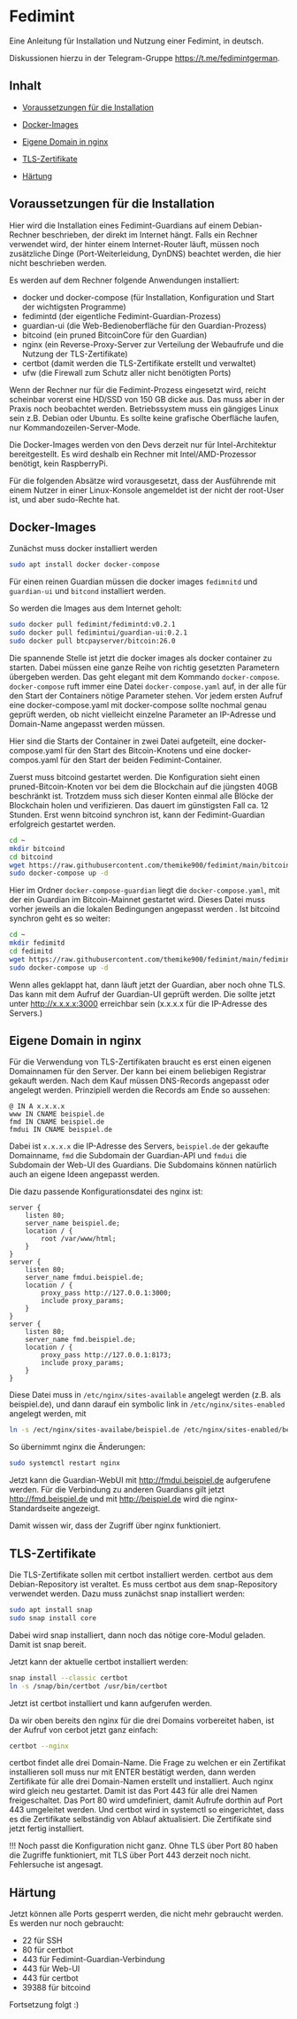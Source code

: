 # Fedimint

Eine Anleitung für Installation und Nutzung einer Fedimint, in deutsch.

Diskussionen hierzu in der Telegram-Gruppe <https://t.me/fedimintgerman>.

## Inhalt

* [Voraussetzungen für die Installation](#voraussetzungen)

* [Docker-Images](#docker-images)

* [Eigene Domain in nginx](#eigene-domain-in-nginx)

* [TLS-Zertifikate](#tls-zertifikate)

* [Härtung](#haertung)

## Voraussetzungen für die Installation <a name="voraussetzungen"></a>

Hier wird die Installation eines Fedimint-Guardians auf einem Debian-Rechner beschrieben, der direkt im Internet hängt. Falls ein Rechner verwendet wird, der hinter einem Internet-Router läuft, müssen noch zusätzliche Dinge (Port-Weiterleidung, DynDNS) beachtet werden, die hier nicht beschrieben werden.

Es werden auf dem Rechner folgende Anwendungen installiert:

- docker und docker-compose (für Installation, Konfiguration und Start der wichtigsten Programme)
- fedimintd (der eigentliche Fedimint-Guardian-Prozess)
- guardian-ui (die Web-Bedienoberfläche für den Guardian-Prozess)
- bitcoind (ein pruned BitcoinCore für den Guardian)
- nginx (ein Reverse-Proxy-Server zur Verteilung der Webaufrufe und die Nutzung der TLS-Zertifikate)
- certbot (damit werden die TLS-Zertifikate erstellt und verwaltet)
- ufw (die Firewall zum Schutz aller nicht benötigten Ports)

Wenn der Rechner nur für die Fedimint-Prozess eingesetzt wird, reicht scheinbar vorerst eine HD/SSD von 150 GB dicke aus. Das muss aber in der Praxis noch beobachtet werden. Betriebssystem muss ein gängiges Linux sein z.B. Debian oder Ubuntu. Es sollte keine grafische Oberfläche laufen, nur Kommandozeilen-Server-Mode.

Die Docker-Images werden von den Devs derzeit nur für Intel-Architektur bereitgestellt. Es wird deshalb ein Rechner mit Intel/AMD-Prozessor benötigt, kein RaspberryPi.

Für  die folgenden Absätze wird vorausgesetzt, dass der Ausführende mit einem Nutzer  in einer Linux-Konsole angemeldet ist der nicht der root-User ist, und aber sudo-Rechte hat.

## Docker-Images

Zunächst muss docker installiert werden

```bash
sudo apt install docker docker-compose
```

Für einen reinen Guardian müssen die docker images `fedimnitd` und `guardian-ui` und `bitcond` installiert werden. 

So werden die Images aus dem Internet geholt:

```bash
sudo docker pull fedimint/fedimintd:v0.2.1
sudo docker pull fedimintui/guardian-ui:0.2.1
sudo docker pull btcpayserver/bitcoin:26.0
```

Die spannende Stelle ist jetzt die docker images als docker container zu starten. Dabei müssen eine ganze Reihe von richtig gesetzten Parametern übergeben werden. Das geht elegant mit dem Kommando `docker-compose`.
`docker-compose` ruft immer eine Datei `docker-compose.yaml` auf, in der alle für den Start der Containers nötige Parameter stehen. Vor jedem ersten Aufruf eine docker-compose.yaml mit docker-compose sollte nochmal genau geprüft werden, ob nicht vielleicht einzelne Parameter an IP-Adresse und Domain-Name angepasst werden müssen.

Hier sind die Starts der Container in zwei Datei aufgeteilt, eine docker-compose.yaml für den Start des Bitcoin-Knotens und eine docker-compos.yaml für den Start der beiden Fedimint-Container.

Zuerst muss bitcoind gestartet werden. Die Konfiguration sieht einen pruned-Bitcoin-Knoten vor bei dem die Blockchain auf die jüngsten 40GB beschränkt ist. Trotzdem muss sich dieser Konten einmal alle Blöcke der Blockchain holen und verifizieren. Das dauert im günstigsten Fall ca. 12 Stunden. Erst wenn bitcoind synchron ist, kann der Fedimint-Guardian erfolgreich gestartet werden.

```bash
cd ~
mkdir bitcoind
cd bitcoind
wget https://raw.githubusercontent.com/themike900/fedimint/main/bitcoind-mainnet/docker-compose.yaml
sudo docker-compose up -d
```

Hier im Ordner `docker-compose-guardian` liegt die `docker-compose.yaml`, mit der ein Guardian im Bitcoin-Mainnet gestartet wird. Dieses Datei muss vorher jeweils an die lokalen Bedingungen angepasst werden . Ist bitcoind synchron geht es so weiter:

```bash
cd ~
mkdir fedimitd
cd fedimitd
wget https://raw.githubusercontent.com/themike900/fedimint/main/fedimint-mainnet/docker-compose.yaml
sudo docker-compose up -d
```

Wenn alles geklappt hat, dann läuft jetzt der Guardian, aber noch ohne TLS. Das kann mit dem Aufruf der Guardian-UI geprüft werden. Die sollte jetzt unter http://x.x.x.x:3000 erreichbar sein (x.x.x.x für die IP-Adresse des Servers.)

## Eigene Domain in nginx

Für die Verwendung von TLS-Zertifikaten braucht es erst einen eigenen Domainnamen für den Server. Der kann bei einem beliebigen Registrar gekauft werden. Nach dem Kauf müssen DNS-Records angepasst oder angelegt werden. Prinzipiell werden die Records am Ende so aussehen:

```dns-zone-file
@ IN A x.x.x.x
www IN CNAME beispiel.de
fmd IN CNAME beispiel.de
fmdui IN CNAME beispiel.de
```

Dabei ist `x.x.x.x` die IP-Adresse des Servers, `beispiel.de` der gekaufte Domainname, `fmd` die Subdomain der Guardian-API und `fmdui` die Subdomain der Web-UI des Guardians. Die Subdomains können natürlich auch an eigene Ideen angepasst werden.

Die dazu passende Konfigurationsdatei des nginx ist:

```nginx
server {
    listen 80;
    server_name beispiel.de;
    location / {
        root /var/www/html;
    }
}
server {
    listen 80;
    server_name fmdui.beispiel.de;
    location / {
        proxy_pass http://127.0.0.1:3000;
        include proxy_params;
    }
}
server {
    listen 80;
    server_name fmd.beispiel.de;
    location / {
        proxy_pass http://127.0.0.1:8173;
        include proxy_params;
    }
}
```

Diese Datei muss in `/etc/nginx/sites-available` angelegt werden (z.B. als beispiel.de), und dann darauf ein symbolic link in `/etc/nginx/sites-enabled` angelegt werden, mit 

```bash
ln -s /ect/nginx/sites-availabe/beispiel.de /etc/nginx/sites-enabled/beispiel.de
```

So übernimmt nginx die Änderungen:

```bash
sudo systemctl restart nginx
```

Jetzt kann die Guardian-WebUI mit http://fmdui.beispiel.de aufgerufene werden. Für die Verbindung zu anderen Guardians gilt jetzt http://fmd.beispiel.de und mit http://beispiel.de wird die nginx-Standardseite angezeigt.

Damit wissen wir, dass der Zugriff über nginx funktioniert.

## TLS-Zertifikate

Die TLS-Zertifikate sollen mit certbot installiert werden. certbot aus dem Debian-Repository ist veraltet. Es muss certbot aus dem snap-Repository verwendet werden. Dazu muss zunächst snap installiert werden:

```bash
sudo apt install snap
sudo snap install core
```

Dabei wird snap installiert, dann noch das nötige core-Modul geladen. Damit ist snap bereit.

Jetzt kann der aktuelle certbot installiert werden:

```bash
snap install --classic certbot
ln -s /snap/bin/certbot /usr/bin/certbot
```

Jetzt ist certbot installiert und kann aufgerufen werden.

Da wir oben bereits den nginx für die drei Domains vorbereitet haben, ist der Aufruf von cerbot jetzt ganz einfach:

```bash
certbot --nginx
```

certbot findet alle drei Domain-Name. Die Frage zu welchen er ein Zertifikat installieren soll muss nur mit ENTER bestätigt werden, dann werden Zertifikate für alle drei Domain-Namen erstellt und installiert. Auch nginx wird gleich neu gestartet. Damit ist das Port 443 für alle drei Namen freigeschaltet. Das Port 80 wird umdefiniert, damit Aufrufe dorthin auf Port 443 umgeleitet werden. Und certbot wird in systemctl so eingerichtet, dass es die Zertifikate selbständig von Ablauf aktualisiert. Die Zertifikate sind jetzt fertig installiert.

!!! Noch passt die Konfiguration nicht ganz. Ohne TLS über Port 80 haben die Zugriffe funktioniert, mit TLS über Port 443 derzeit noch nicht. Fehlersuche ist angesagt.

## Härtung

Jetzt können alle Ports gesperrt werden, die nicht mehr gebraucht werden. Es werden nur noch gebraucht:

- 22 für SSH
- 80 für certbot
- 443 für Fedimint-Guardian-Verbindung
- 443 für Web-UI
- 443 für certbot
- 39388 für bitcoind

Fortsetzung folgt :)
